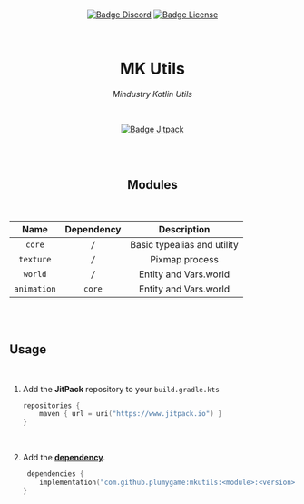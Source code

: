<br>

<div align = center>

[![Badge Discord]][Discord]
[![Badge License]][License]

<br>

# MK Utils

*Mindustry Kotlin Utils*

<br>

[![Badge Jitpack]][Jitpack]

<br>
<br>

## Modules

<br>

|    Name     | Dependency |         Description         |
|:-----------:|:----------:|:---------------------------:|
|   `core`    |    */*     | Basic typealias and utility |
|  `texture`  |    */*     |       Pixmap process        |
|   `world`   |    */*     |    Entity and Vars.world    |
| `animation` |   `core`   |    Entity and Vars.world    |

</div>

<br>
<br>

## Usage

<br>

1. Add the **JitPack** repository to your `build.gradle.kts`

    ```Kotlin
    repositories {
        maven { url = uri("https://www.jitpack.io") }
    }
    ```

    <br>

2. Add the **[dependency][Jitpack]**.

    ```Kotlin
     dependencies {
        implementation("com.github.plumygame:mkutils:<module>:<version>")
    }
    ```

<br>


<!----------------------------------------------------------------------------->

[Jitpack]: https://jitpack.io/#plumygame/mkutils

[Discord]: https://discord.gg/PDwyxM3waw

[License]: LICENSE


<!----------------------------------[ Badges ]--------------------------------->

[Badge Discord]: https://img.shields.io/discord/937228972041842718?color=454fc1&label=Discord&logo=Discord&style=for-the-badge&logoColor=white&labelColor=5865F2

[Badge License]: https://img.shields.io/badge/License-GPL3-015d93.svg?style=for-the-badge&labelColor=blue&logoColor=white&logo=GNU

[Badge Jitpack]: https://jitpack.io/v/plumygame/mkutils.svg?style=flat
